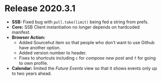 # Release 2020.3.1

* **SSB:** Fixed bug with `pull.take(limit)` being fed a string from prefs.
* **Core:** SSB Client instantiation no longer depends on hardcoded manifest.
* **Browser Action:**
  * Added Sourcehut item so that people who don't want to use Github have another option.
  * Added version number to header.
  * Fixes to shortcuts including `c` for _compose new post_ and `f` for going to own profile.
* **Calendar:** limited the _Future Events_ view so that it shows events only up to two years ahead.
 